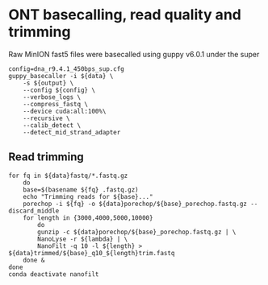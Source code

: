 # ONT basecalling, read quality and trimming
Raw MinION fast5 files were basecalled using guppy v6.0.1 under the super 
```
config=dna_r9.4.1_450bps_sup.cfg
guppy_basecaller -i ${data} \
    -s ${output} \
    --config ${config} \
    --verbose_logs \
    --compress_fastq \
    --device cuda:all:100%\
    --recursive \
    --calib_detect \
    --detect_mid_strand_adapter
```
## Read trimming
```
for fq in ${data}fastq/*.fastq.gz
    do
    base=$(basename ${fq} .fastq.gz)
    echo "Trimming reads for ${base}..."
    porechop -i ${fq} -o ${data}porechop/${base}_porechop.fastq.gz --discard_middle
    for length in {3000,4000,5000,10000}
        do
        gunzip -c ${data}porechop/${base}_porechop.fastq.gz | \
        NanoLyse -r ${lambda} | \
        NanoFilt -q 10 -l ${length} > ${data}trimmed/${base}_q10_${length}trim.fastq
    done &
done
conda deactivate nanofilt
```
